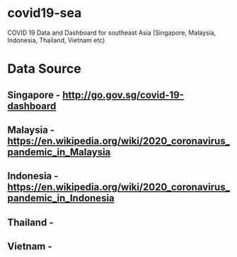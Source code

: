# covid19-sea
COVID 19 Data and Dashboard for southeast Asia (Singapore, Malaysia, Indonesia, Thailand, Vietnam etc)

# Data Source
## Singapore - http://go.gov.sg/covid-19-dashboard
## Malaysia - https://en.wikipedia.org/wiki/2020_coronavirus_pandemic_in_Malaysia
## Indonesia - https://en.wikipedia.org/wiki/2020_coronavirus_pandemic_in_Indonesia
## Thailand -
## Vietnam -
